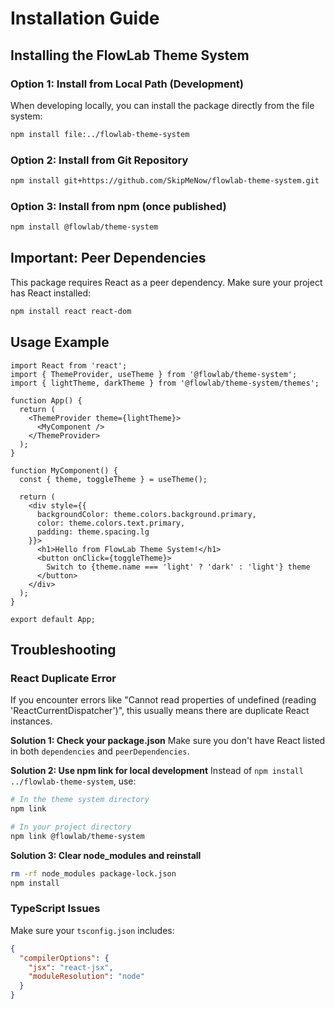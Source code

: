 # Installation Guide

## Installing the FlowLab Theme System

### Option 1: Install from Local Path (Development)

When developing locally, you can install the package directly from the file system:

```bash
npm install file:../flowlab-theme-system
```

### Option 2: Install from Git Repository

```bash
npm install git+https://github.com/SkipMeNow/flowlab-theme-system.git
```

### Option 3: Install from npm (once published)

```bash
npm install @flowlab/theme-system
```

## Important: Peer Dependencies

This package requires React as a peer dependency. Make sure your project has React installed:

```bash
npm install react react-dom
```

## Usage Example

```tsx
import React from 'react';
import { ThemeProvider, useTheme } from '@flowlab/theme-system';
import { lightTheme, darkTheme } from '@flowlab/theme-system/themes';

function App() {
  return (
    <ThemeProvider theme={lightTheme}>
      <MyComponent />
    </ThemeProvider>
  );
}

function MyComponent() {
  const { theme, toggleTheme } = useTheme();
  
  return (
    <div style={{ 
      backgroundColor: theme.colors.background.primary,
      color: theme.colors.text.primary,
      padding: theme.spacing.lg 
    }}>
      <h1>Hello from FlowLab Theme System!</h1>
      <button onClick={toggleTheme}>
        Switch to {theme.name === 'light' ? 'dark' : 'light'} theme
      </button>
    </div>
  );
}

export default App;
```

## Troubleshooting

### React Duplicate Error

If you encounter errors like "Cannot read properties of undefined (reading 'ReactCurrentDispatcher')", this usually means there are duplicate React instances. 

**Solution 1: Check your package.json**
Make sure you don't have React listed in both `dependencies` and `peerDependencies`.

**Solution 2: Use npm link for local development**
Instead of `npm install ../flowlab-theme-system`, use:

```bash
# In the theme system directory
npm link

# In your project directory
npm link @flowlab/theme-system
```

**Solution 3: Clear node_modules and reinstall**
```bash
rm -rf node_modules package-lock.json
npm install
```

### TypeScript Issues

Make sure your `tsconfig.json` includes:

```json
{
  "compilerOptions": {
    "jsx": "react-jsx",
    "moduleResolution": "node"
  }
}
```